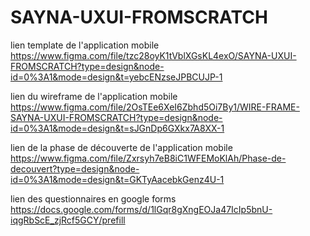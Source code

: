 # SAYNA-UXUI-FROMSCRATCH
lien template de l'application mobile https://www.figma.com/file/tzc28oyK1tVblXGsKL4exO/SAYNA-UXUI-FROMSCRATCH?type=design&node-id=0%3A1&mode=design&t=yebcENzseJPBCUJP-1

lien du wireframe de l'application mobile https://www.figma.com/file/2OsTEe6XeI6Zbhd5Oi7By1/WIRE-FRAME-SAYNA-UXUI-FROMSCRATCH?type=design&node-id=0%3A1&mode=design&t=sJGnDp6GXkx7A8XX-1

lien de la phase de découverte de l'application mobile https://www.figma.com/file/Zxrsyh7eB8iC1WFEMoKlAh/Phase-de-decouvert?type=design&node-id=0%3A1&mode=design&t=GKTyAacebkGenz4U-1

lien des questionnaires en google forms https://docs.google.com/forms/d/1lGqr8gXngEOJa47IcIp5bnU-iqgRbScE_zjRcf5GCY/prefill
